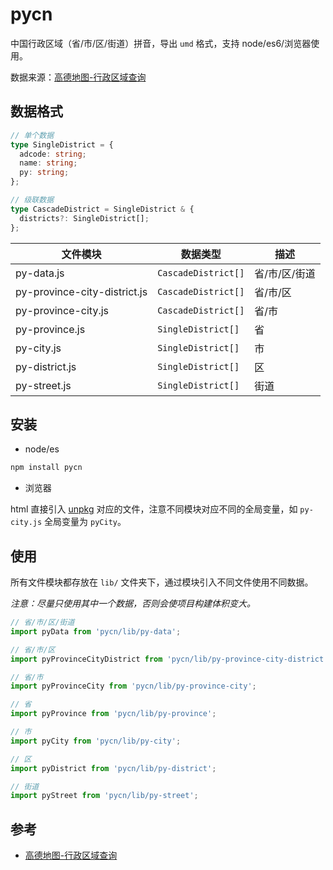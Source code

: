 # pycn

中国行政区域（省/市/区/街道）拼音，导出 `umd` 格式，支持 node/es6/浏览器使用。

数据来源：[高德地图-行政区域查询]

## 数据格式

```typescript
// 单个数据
type SingleDistrict = {
  adcode: string;
  name: string;
  py: string;
};

// 级联数据
type CascadeDistrict = SingleDistrict & {
  districts?: SingleDistrict[];
};
```

| 文件模块                     | 数据类型            | 描述          |
| ---------------------------- | ------------------- | ------------- |
| py-data.js                   | `CascadeDistrict[]` | 省/市/区/街道 |
| py-province-city-district.js | `CascadeDistrict[]` | 省/市/区      |
| py-province-city.js          | `CascadeDistrict[]` | 省/市         |
| py-province.js               | `SingleDistrict[]`  | 省            |
| py-city.js                   | `SingleDistrict[]`  | 市            |
| py-district.js               | `SingleDistrict[]`  | 区            |
| py-street.js                 | `SingleDistrict[]`  | 街道          |

## 安装

- node/es

```bash
npm install pycn
```

- 浏览器

html 直接引入 [unpkg](https://unpkg.com/browse/pycn@latest/lib/) 对应的文件，注意不同模块对应不同的全局变量，如 `py-city.js` 全局变量为 `pyCity`。

## 使用

所有文件模块都存放在 `lib/` 文件夹下，通过模块引入不同文件使用不同数据。

_注意：尽量只使用其中一个数据，否则会使项目构建体积变大。_

```typescript
// 省/市/区/街道
import pyData from 'pycn/lib/py-data';

// 省/市/区
import pyProvinceCityDistrict from 'pycn/lib/py-province-city-district';

// 省/市
import pyProvinceCity from 'pycn/lib/py-province-city';

// 省
import pyProvince from 'pycn/lib/py-province';

// 市
import pyCity from 'pycn/lib/py-city';

// 区
import pyDistrict from 'pycn/lib/py-district';

// 街道
import pyStreet from 'pycn/lib/py-street';
```

## 参考

- [高德地图-行政区域查询]

[高德地图-行政区域查询]: https://lbs.amap.com/api/webservice/guide/api/district/
